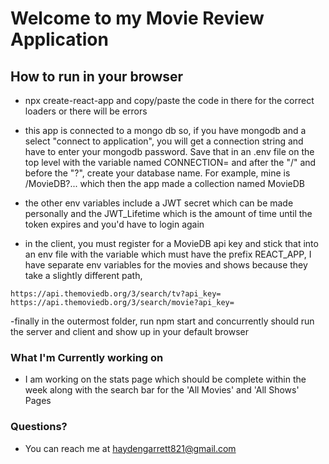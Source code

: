 # Welcome to my Movie Review Application

## How to run in your browser

- npx create-react-app and copy/paste the code in there for the correct loaders or there will be errors

- this app is connected to a mongo db so, if you have mongodb and a select "connect to application", you will get a connection string and have to enter your mongodb password. Save that in an .env file on the top level with the variable named CONNECTION= and after the "/" and before the "?", create your database name. For example, mine is /MovieDB?... which then the app made a collection named MovieDB

- the other env variables include a JWT secret which can be made personally and the JWT_Lifetime which is the amount of time until the token expires and you'd have to login again

- in the client, you must register for a MovieDB api key and stick that into an env file with the variable which must have the prefix REACT_APP, I have separate env variables for the movies and shows because they take a slightly different path,

```
https://api.themoviedb.org/3/search/tv?api_key=
https://api.themoviedb.org/3/search/movie?api_key=
```

-finally in the outermost folder, run npm start and concurrently should run the server and client and show up in your default browser

### What I'm Currently working on

- I am working on the stats page which should be complete within the week along with the search bar for the 'All Movies' and 'All Shows' Pages

### Questions?

- You can reach me at haydengarrett821@gmail.com
